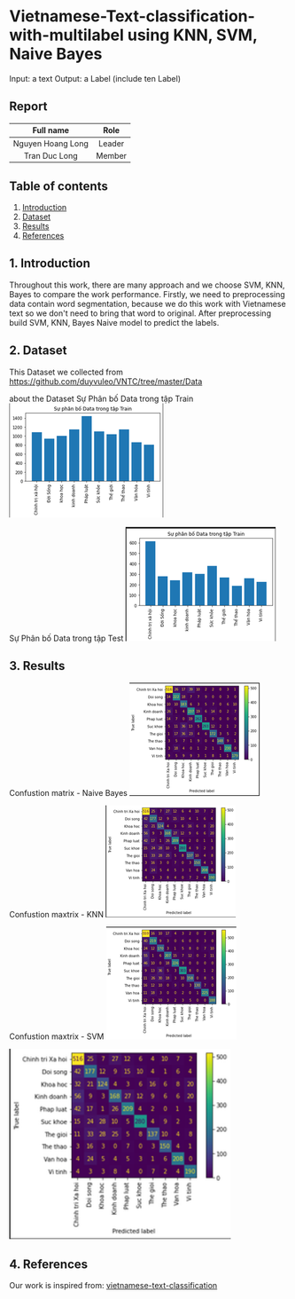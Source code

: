 # Vietnamese-Text-classification-with-multilabel using KNN, SVM, Naive Bayes

Input: a text
Output: a Label (include ten Label)




## Report
|Full name|Role|
|:--:|:--:|
| Nguyen Hoang Long| Leader |
| Tran Duc Long| Member |

## Table of contents
1. [Introduction](#1-introduction)
2. [Dataset](#2-Dataset)
3. [Results](#5-results)
4. [References](#6-references)

## 1. Introduction
Throughout this work, there are many approach and we choose SVM, KNN, Bayes to compare the work performance. Firstly, we need to preprocessing data contain word segmentation, because we do this work with Vietnamese text so we don't need to bring that word to original. After preprocessing build SVM, KNN, Bayes Naive model to predict the labels.


## 2. Dataset
This Dataset we collected from https://github.com/duyvuleo/VNTC/tree/master/Data

about the Dataset
Sự Phân bố Data trong tập Train
![Train_Data distribution](./images/train_Data.png "An optional title")

Sự Phân bố Data trong tập Test
![Test_Data distribution](./images/Test_data.png "An optional title")

## 3. Results
Confustion matrix - Naive Bayes
![Confusion matrix when using Naive Bayes](./images/bayes.png "An optional title")

Confustion maxtrix - KNN
![Confusion matrix using KNN](./images/KNN.png "An optional title")

Confustion maxtrix - SVM
![Confustion maxtrix using SVM](./images/SVM.png "An optional title")
  
<img src="./images/KNN.png" alt="description of image" width="400">

## 4. References
Our work is inspired from:
[vietnamese-text-classification
](https://github.com/linhnvc/vietnamese-text-classification.git)
